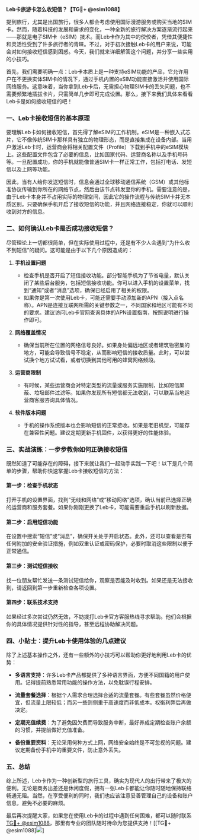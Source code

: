 **Leb卡旅游卡怎么收短信？【TG💪+ @esim1088】**

提到旅行，尤其是出国旅行，很多人都会考虑使用国际漫游服务或购买当地的SIM卡。然而，随着科技的发展和需求的变化，一种全新的旅行解决方案逐渐流行起来——那就是电子SIM卡（eSIM）技术。而Leb卡作为其中的佼佼者，凭借其便捷性和灵活性受到了许多旅行者的青睐。不过，对于初次接触Leb卡的用户来说，可能会对如何接收短信感到困惑。今天，我们就来详细解答这个问题，并分享一些实用的小技巧。

首先，我们需要明确一点：Leb卡本质上是一种支持eSIM功能的产品，它允许用户在不更换实体SIM卡的情况下，通过手机内置的eSIM功能直接激活并使用国际网络服务。这意味着，当你拿到Leb卡后，无需担心物理SIM卡的丢失问题，也不需要频繁地插拔卡片，只需简单几步即可完成设置。那么，接下来我们具体来看看Leb卡是如何接收短信的吧！

### **一、Leb卡接收短信的基本原理**

要理解Leb卡如何接收短信，首先得了解eSIM的工作机制。eSIM是一种嵌入式芯片，它不像传统SIM卡那样具有独立的物理形态，而是直接集成在设备内部。当用户激活Leb卡时，运营商会将相关配置文件（Profile）下载到手机中的eSIM模块上。这些配置文件包含了必要的信息，比如国家代码、运营商名称以及手机号码等。一旦配置成功，你的手机就能像普通SIM卡一样正常工作，包括打电话、发短信以及上网等功能。

因此，当有人给你发送短信时，信息会通过全球移动通信系统（GSM）或其他标准协议传输到你所在的网络节点，然后由该节点转发至你的手机。需要注意的是，由于Leb卡本身并不占用实际的物理空间，因此它的操作流程与传统SIM卡并无本质区别。只要确保手机开启了接收短信的功能，并且网络连接稳定，你就可以顺利收到对方的信息。

### **二、如何确认Leb卡是否成功接收短信？**

尽管理论上一切都很简单，但在实际使用过程中，还是有不少人会遇到“为什么收不到短信”的疑问。这可能是由于以下几个原因造成的：

1. **手机设置问题**
   - 检查手机是否开启了短信接收功能。部分智能手机为了节省电量，默认关闭了某些后台服务，包括短信接收功能。你可以进入手机的设置菜单，找到“通知”或者“消息”选项，确保已经启用了相关的权限。
   - 如果你是第一次使用Leb卡，可能还需要手动添加新的APN（接入点名称）。APN是连接互联网所需的关键参数之一，不同国家和地区可能有不同的要求。建议访问Leb卡官网查询具体的APN设置指南，按照说明进行操作即可。

2. **网络覆盖情况**
   - 确保当前所在位置的网络信号良好。如果身处偏远地区或者建筑物密集的地方，可能会导致信号不稳定，从而影响短信的接收质量。此时，可以尝试换个地方试试看，或者切换到其他可用的蜂窝网络频段。

3. **运营商限制**
   - 有时候，某些运营商会对特定类型的流量或服务实施限制，比如短信屏蔽、垃圾邮件过滤等。如果你发现所有短信都无法收到，可以联系当地运营商客服咨询具体情况。

4. **软件版本问题**
   - 手机的操作系统版本也会影响短信的正常接收。如果是老旧机型，可能存在兼容性问题。建议定期更新手机固件，以获得更好的性能体验。

### **三、实战演练：一步步教你如何正确接收短信**

既然知道了可能存在的障碍，接下来就让我们一起动手实践一下吧！以下是几个简单的步骤，帮助你快速掌握Leb卡接收短信的方法：

#### **第一步：检查手机状态**
打开手机的设置界面，找到“无线和网络”或“移动网络”选项，确认当前已选择正确的运营商和服务套餐。如果你刚刚更换了Leb卡，可能需要重启手机以刷新数据。

#### **第二步：启用短信功能**
在设置中搜索“短信”或“消息”，确保开关处于开启状态。此外，还可以查看是否有任何附加的安全验证措施，例如双重认证或密码保护，必要时取消这些限制以便于正常通信。

#### **第三步：测试短信接收**
找一位朋友帮忙发送一条测试短信给你，观察是否能及时收到。如果还是无法接收到，请返回到第一步重新检查各项设置。

#### **第四步：联系技术支持**
如果经过多次尝试仍然无效，不妨拨打Leb卡官方客服热线寻求帮助。他们会根据你的具体情况提供针对性的指导，甚至远程协助解决问题。

### **四、小贴士：提升Leb卡使用体验的几点建议**

除了上述基本操作之外，还有一些额外的小技巧可以帮助你更好地利用Leb卡的优势：

- **多语言支持**：许多Leb卡产品都提供了多种语言界面，方便不同国籍的用户使用。记得提前熟悉常用功能的操作方法，以免耽误行程安排。
  
- **流量套餐选择**：根据个人需求合理选择合适的流量套餐。有些套餐虽然价格便宜，但流量上限较低；而另一些则侧重于高速度而非低成本。权衡利弊后再做决定。

- **定期充值续费**：为了避免因欠费而导致服务中断，最好养成定期检查账户余额的习惯，并提前做好充值准备。

- **备份重要资料**：无论采用何种方式上网，网络安全始终是不可忽视的问题。建议定期备份手机中的重要文件，防止意外丢失。

### **五、总结**

综上所述，Leb卡作为一种创新型的旅行工具，确实为现代人的出行带来了极大的便利。无论是商务出差还是休闲度假，拥有一张Leb卡都能让你随时随地保持联络畅通无阻。当然，在享受便利的同时，我们也应该注意妥善管理自己的设备和账户信息，避免不必要的麻烦。

最后再次提醒大家，如果您在使用Leb卡的过程中遇到任何困难，都可以随时联系[TG💪+ @esim1088](https://t.me/s/esim1088)，那里有专业的团队随时待命为您提供支持！[[TG💪+ @esim1088]![](https://i.postimg.cc/4NQfJmqS/Snipaste-2025-05-13-00-14-12.png)]